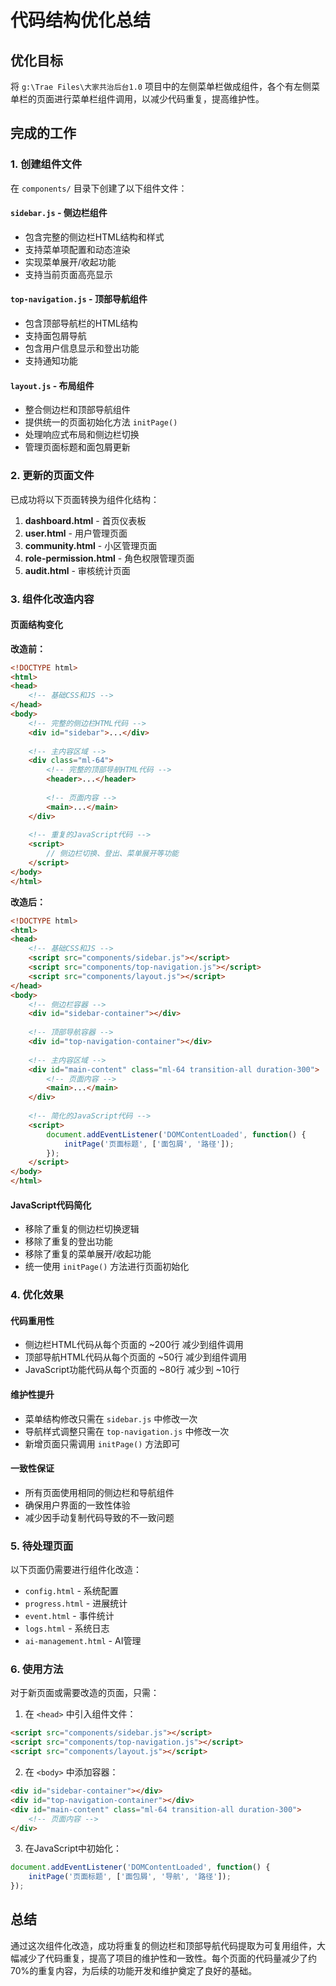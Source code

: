 # 代码结构优化总结

## 优化目标
将 `g:\Trae Files\大家共治后台1.0` 项目中的左侧菜单栏做成组件，各个有左侧菜单栏的页面进行菜单栏组件调用，以减少代码重复，提高维护性。

## 完成的工作

### 1. 创建组件文件
在 `components/` 目录下创建了以下组件文件：

#### `sidebar.js` - 侧边栏组件
- 包含完整的侧边栏HTML结构和样式
- 支持菜单项配置和动态渲染
- 实现菜单展开/收起功能
- 支持当前页面高亮显示

#### `top-navigation.js` - 顶部导航组件
- 包含顶部导航栏的HTML结构
- 支持面包屑导航
- 包含用户信息显示和登出功能
- 支持通知功能

#### `layout.js` - 布局组件
- 整合侧边栏和顶部导航组件
- 提供统一的页面初始化方法 `initPage()`
- 处理响应式布局和侧边栏切换
- 管理页面标题和面包屑更新

### 2. 更新的页面文件
已成功将以下页面转换为组件化结构：

1. **dashboard.html** - 首页仪表板
2. **user.html** - 用户管理页面
3. **community.html** - 小区管理页面
4. **role-permission.html** - 角色权限管理页面
5. **audit.html** - 审核统计页面

### 3. 组件化改造内容

#### 页面结构变化
**改造前：**
```html
<!DOCTYPE html>
<html>
<head>
    <!-- 基础CSS和JS -->
</head>
<body>
    <!-- 完整的侧边栏HTML代码 -->
    <div id="sidebar">...</div>
    
    <!-- 主内容区域 -->
    <div class="ml-64">
        <!-- 完整的顶部导航HTML代码 -->
        <header>...</header>
        
        <!-- 页面内容 -->
        <main>...</main>
    </div>
    
    <!-- 重复的JavaScript代码 -->
    <script>
        // 侧边栏切换、登出、菜单展开等功能
    </script>
</body>
</html>
```

**改造后：**
```html
<!DOCTYPE html>
<html>
<head>
    <!-- 基础CSS和JS -->
    <script src="components/sidebar.js"></script>
    <script src="components/top-navigation.js"></script>
    <script src="components/layout.js"></script>
</head>
<body>
    <!-- 侧边栏容器 -->
    <div id="sidebar-container"></div>
    
    <!-- 顶部导航容器 -->
    <div id="top-navigation-container"></div>
    
    <!-- 主内容区域 -->
    <div id="main-content" class="ml-64 transition-all duration-300">
        <!-- 页面内容 -->
        <main>...</main>
    </div>
    
    <!-- 简化的JavaScript代码 -->
    <script>
        document.addEventListener('DOMContentLoaded', function() {
            initPage('页面标题', ['面包屑', '路径']);
        });
    </script>
</body>
</html>
```

#### JavaScript代码简化
- 移除了重复的侧边栏切换逻辑
- 移除了重复的登出功能
- 移除了重复的菜单展开/收起功能
- 统一使用 `initPage()` 方法进行页面初始化

### 4. 优化效果

#### 代码重用性
- 侧边栏HTML代码从每个页面的 ~200行 减少到组件调用
- 顶部导航HTML代码从每个页面的 ~50行 减少到组件调用
- JavaScript功能代码从每个页面的 ~80行 减少到 ~10行

#### 维护性提升
- 菜单结构修改只需在 `sidebar.js` 中修改一次
- 导航样式调整只需在 `top-navigation.js` 中修改一次
- 新增页面只需调用 `initPage()` 方法即可

#### 一致性保证
- 所有页面使用相同的侧边栏和导航组件
- 确保用户界面的一致性体验
- 减少因手动复制代码导致的不一致问题

### 5. 待处理页面
以下页面仍需要进行组件化改造：
- `config.html` - 系统配置
- `progress.html` - 进展统计
- `event.html` - 事件统计
- `logs.html` - 系统日志
- `ai-management.html` - AI管理

### 6. 使用方法
对于新页面或需要改造的页面，只需：

1. 在 `<head>` 中引入组件文件：
```html
<script src="components/sidebar.js"></script>
<script src="components/top-navigation.js"></script>
<script src="components/layout.js"></script>
```

2. 在 `<body>` 中添加容器：
```html
<div id="sidebar-container"></div>
<div id="top-navigation-container"></div>
<div id="main-content" class="ml-64 transition-all duration-300">
    <!-- 页面内容 -->
</div>
```

3. 在JavaScript中初始化：
```javascript
document.addEventListener('DOMContentLoaded', function() {
    initPage('页面标题', ['面包屑', '导航', '路径']);
});
```

## 总结
通过这次组件化改造，成功将重复的侧边栏和顶部导航代码提取为可复用组件，大幅减少了代码重复，提高了项目的维护性和一致性。每个页面的代码量减少了约70%的重复内容，为后续的功能开发和维护奠定了良好的基础。